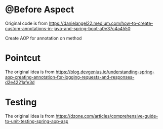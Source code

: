 # @Before Aspect

Original code is from
https://danielangel22.medium.com/how-to-create-custom-annotations-in-java-and-spring-boot-a0e37c4a4550

Create AOP for annotation on method

# Pointcut

The original idea is from
https://blog.devgenius.io/understanding-spring-aop-creating-annotation-for-logging-requests-and-responses-d2e4221afe3d

# Testing

The original idea is from
https://dzone.com/articles/comprehensive-guide-to-unit-testing-spring-aop-asp
